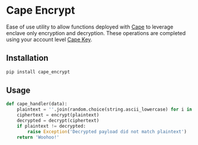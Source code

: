 Cape Encrypt
===========

Ease of use utility to allow functions deployed with [Cape](https://docs.capeprivacy.com/getting-started) to leverage enclave only encryption and decryption. These operations are completed using your account level [Cape Key](https://docs.capeprivacy.com/concepts/encrypt).


## Installation 
```sh
pip install cape_encrypt
```


## Usage

```python
def cape_handler(data):
    plaintext = ''.join(random.choice(string.ascii_lowercase) for i in range(10))
    ciphertext = encrypt(plaintext)
    decrypted = decrypt(ciphertext)
    if plaintext != decrypted:
        raise Exception('Decrypted payload did not match plaintext')
    return 'Woohoo!'
```
